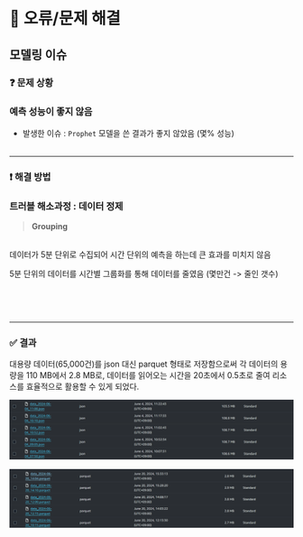 # 🧊 오류/문제 해결
## 모델링 이슈

### ❓ 문제 상황
### 예측 성능이 좋지 않음
* 발생한 이슈 : `Prophet` 모델을 쓴 결과가 좋지 않았음 (몇% 성능)
<br><br>

---

### ❗️ 해결 방법
### 트러블 해소과정 : 데이터 정제

> **Grouping**
<br>  
데이터가 5분 단위로 수집되어 시간 단위의 예측을 하는데 큰 효과를 미치지 않음
<br>

5분 단위의 데이터를 시간별 그룹화를 통해 데이터를 줄였음 (몇만건 -> 줄인 갯수)

```py

```
<br><br>

---

### ✅ 결과
대용량 데이터(65,000건)를 json 대신 parquet 형태로 저장함으로써 각 데이터의 용량을 110 MB에서 2.8 MB로, 데이터를 읽어오는 시간을 20초에서 0.5초로 줄여 리소스를 효율적으로 활용할 수 있게 되었다.

<p align="center">
  <img src="./Gallery/img-parquet-01.png" width = 600>
</p>
<p align="center">
  <img src="./Gallery/img-parquet-02.png" width = 600>
</p><br><br>
